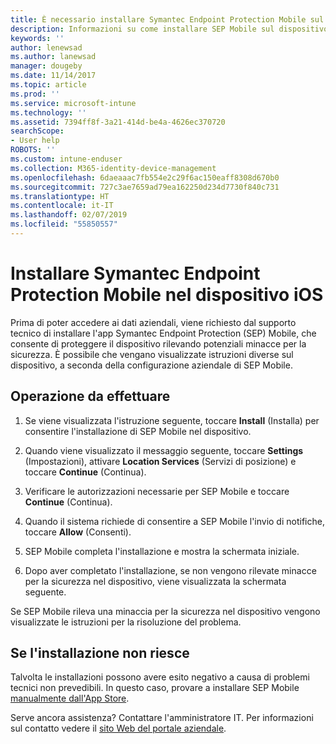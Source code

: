```yaml
---
title: È necessario installare Symantec Endpoint Protection Mobile sul dispositivo iOS | Microsoft Docs
description: Informazioni su come installare SEP Mobile sul dispositivo iOS in uso.
keywords: ''
author: lenewsad
ms.author: lanewsad
manager: dougeby
ms.date: 11/14/2017
ms.topic: article
ms.prod: ''
ms.service: microsoft-intune
ms.technology: ''
ms.assetid: 7394ff8f-3a21-414d-be4a-4626ec370720
searchScope:
- User help
ROBOTS: ''
ms.custom: intune-enduser
ms.collection: M365-identity-device-management
ms.openlocfilehash: 6daeaaac7fb554e2c29f6ac150eaff8308d670b0
ms.sourcegitcommit: 727c3ae7659ad79ea162250d234d7730f840c731
ms.translationtype: HT
ms.contentlocale: it-IT
ms.lasthandoff: 02/07/2019
ms.locfileid: "55850557"
---
```

# <a name="install-symantec-endpoint-protection-mobile-on-your-ios-device"></a>Installare Symantec Endpoint Protection Mobile nel dispositivo iOS

Prima di poter accedere ai dati aziendali, viene richiesto dal supporto tecnico di installare l'app Symantec Endpoint Protection (SEP) Mobile, che consente di proteggere il dispositivo rilevando potenziali minacce per la sicurezza. È possibile che vengano visualizzate istruzioni diverse sul dispositivo, a seconda della configurazione aziendale di SEP Mobile.

## <a name="what-you-need-to-do"></a>Operazione da effettuare

1.  Se viene visualizzata l'istruzione seguente, toccare **Install** (Installa) per consentire l'installazione di SEP Mobile nel dispositivo.

2. Quando viene visualizzato il messaggio seguente, toccare **Settings** (Impostazioni), attivare **Location Services** (Servizi di posizione) e toccare **Continue** (Continua).

3. Verificare le autorizzazioni necessarie per SEP Mobile e toccare **Continue** (Continua).

4. Quando il sistema richiede di consentire a SEP Mobile l'invio di notifiche, toccare **Allow** (Consenti).

5. SEP Mobile completa l'installazione e mostra la schermata iniziale.

6. Dopo aver completato l'installazione, se non vengono rilevate minacce per la sicurezza nel dispositivo, viene visualizzata la schermata seguente.

Se SEP Mobile rileva una minaccia per la sicurezza nel dispositivo vengono visualizzate le istruzioni per la risoluzione del problema.

## <a name="if-the-installation-doesnt-work"></a>Se l'installazione non riesce

Talvolta le installazioni possono avere esito negativo a causa di problemi tecnici non prevedibili. In questo caso, provare a installare SEP Mobile [manualmente dall'App Store](https://itunes.apple.com/app/sep-mobile/id695620821).

Serve ancora assistenza? Contattare l'amministratore IT. Per informazioni sul contatto vedere il [sito Web del portale aziendale](https://go.microsoft.com/fwlink/?linkid=2010980).

